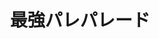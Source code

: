 ---
logo: images/music/最強パレパレード.jpg
title: 最強パレパレード
subTitle: SOS团广播支部 新OP/ED，由Lantis于2006年11月22日发售

category: 音乐

hasResource: true
downloadList:
  - intro: flac+jpg
    size: 140MB
    link: 
  - intro: 云盘 提取码:bgqg
    size: 140MB
    link: https://pan.baidu.com/s/1SXRb31YQniVhFqpAojMK9Q

downloadContent: |
  SOS团广播支部 新OP/ED，由Lantis于2006年11月22日发售。<br>
  收录曲：<br>
  1．最強パレパレード<br>
  作詞：畑 亜貴／作曲：田代智一／編曲：安藤高弘<br>
  2．運命的事件の幸福<br>
  作詞：畑 亜貴／作曲：田代智一／編曲：近藤昭雄<br>
  3．最強パレパレード（off vocal）<br>
  4．運命的事件の幸福（off vocal）<br><br>
  版权属于:VCB-Studio<br>
  文件地址:https://vcb-s.com/archives/11328
---